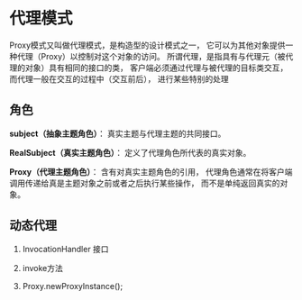 # 代理模式
Proxy模式又叫做代理模式，是构造型的设计模式之一，
它可以为其他对象提供一种代理（Proxy）以控制对这个对象的访问。
所谓代理，是指具有与代理元（被代理的对象）具有相同的接口的类，
客户端必须通过代理与被代理的目标类交互，而代理一般在交互的过程中（交互前后），
进行某些特别的处理

## 角色

**subject（抽象主题角色）**：
真实主题与代理主题的共同接口。
       
**RealSubject（真实主题角色）**：
定义了代理角色所代表的真实对象。 

**Proxy（代理主题角色）**：
含有对真实主题角色的引用，
代理角色通常在将客户端调用传递给真是主题对象之前或者之后执行某些操作，
而不是单纯返回真实的对象。

## 动态代理
1. InvocationHandler 接口

2. invoke方法

3. Proxy.newProxyInstance();
